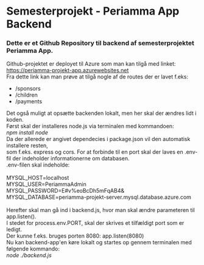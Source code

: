 # Semesterprojekt - Periamma App Backend

### Dette er et Github Repository til backend af semesterprojektet Periamma App. <br>
Github-projektet er deployet til Azure som man kan tilgå med linket: <br>
https://periamma-projekt-app.azurewebsites.net <br>
Fra dette link kan man prøve at tilgå nogle af de routes der er lavet f.eks: <br>
- /sponsors
- /children
- /payments

Det også muligt at opsætte backenden lokalt, men her skal der ændres lidt i koden. <br>
Først skal der installeres node.js via terminalen med kommandoen: <br>
*npm install node* <br>
Da der allerede er angivet dependecies i package.json vil den automatisk installere resten, <br>
som f.eks. express og cors.
For at forbinde til en port skal der laves en .env-fil der indeholder informationerne om databasen. <br>
.env-filen skal indeholde: <br>
<br>
MYSQL_HOST=localhost<br>
MYSQL_USER=PeriammaAdmin<br>
MYSQL_PASSWORD=E#v%eoBcDh5mFqAB4&<br>
MYSQL_DATABASE=periamma-projekt-server.mysql.database.azure.com<br>
<br>
Herefter skal man gå ind i backend.js, hvor man skal ændre parameteren til app.listen(). <br>
I stedet for process.env.PORT, skal der skrives et tilfældigt port som er ledigt. <br>
Der kunne f.eks. bruges porten 8080: app.listen(8080) <br>
Nu kan backend-app'en køre lokalt og startes op gennem terminalen med følgende kommando: <br>
*node ./backend.js*
